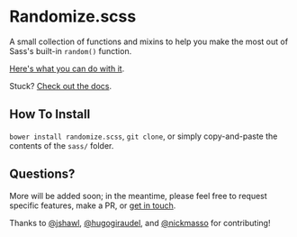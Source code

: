 # Randomize.scss

A small collection of functions and mixins to help you make the most out of Sass's built-in `random()` function.

[Here's what you can do with it](http://codepen.io/mknadler/full/LEyxxG/).

Stuck? [Check out the docs](http://mknadler.github.io/randomize.scss/).

## How To Install

`bower install randomize.scss`, `git clone`, or simply copy-and-paste the contents of the `sass/` folder.

## Questions?

More will be added soon; in the meantime, please feel free to request specific features, make a PR, or [get in touch](https://twitter.com/antimytheme).

Thanks to [@jshawl](http://github.com/jshawl), [@hugogiraudel](http://github.com/hugogiraudel), and [@nickmasso](http://github.com/nickmasso) for contributing!
